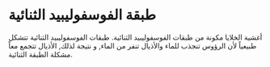 # طبقة الفوسفوليبيد الثنائية

أغشية الخلايا مكونة من طبقات الفوسفوليبيد الثنائية. طبقات الفوسفوليبيد الثنائية
تتشكل طبيعياً لأن الرؤوس تنجذب للماء والأذيال تنفر من الماء, و نتيجة لذلك,
الأذيال تتجمع معاً مشكلة الطبقة الثنائية.
